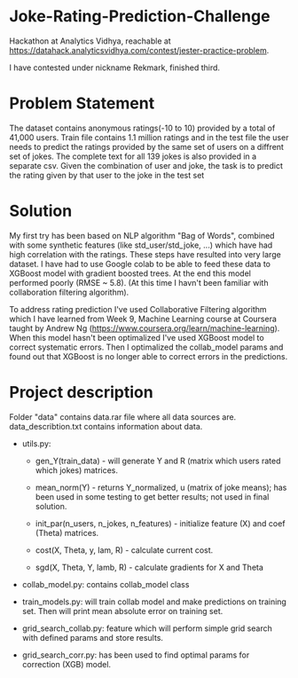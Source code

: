 # Joke-Rating-Prediction-Challenge
Hackathon at Analytics Vidhya, reachable at https://datahack.analyticsvidhya.com/contest/jester-practice-problem.

I have contested under nickname Rekmark, finished third.

# Problem Statement
The dataset contains anonymous ratings(-10 to 10) provided by a total of 41,000 users. Train file contains 1.1 million ratings and in the test file the user needs to predict the ratings provided by the same set of users on a diffrent set of jokes. The complete text for all 139 jokes is also provided in a separate csv. Given the combination of user and joke, the task is to predict the rating given by that user to the joke in the test set

# Solution
My first try has been based on NLP algorithm "Bag of Words", combined with some synthetic features (like std_user/std_joke, ...) which have had high correlation with the ratings. These steps have resulted into very large dataset. I have had to use Google colab to be able to feed these data to XGBoost model with gradient boosted trees. At the end this model performed poorly (RMSE ~ 5.8). 
(At this time I havn't been familiar with collaboration filtering algorithm).

To address rating prediction I've used Collaborative Filtering algorithm which I have learned from Week 9, Machine Learning course at Coursera taught by Andrew Ng (https://www.coursera.org/learn/machine-learning). When this model hasn't been optimalized I've used XGBoost model to correct systematic errors. Then I optimalized the collab_model params and found out that XGBoost is no longer able to correct errors in the predictions.

# Project description
Folder "data" contains data.rar file where all data sources are.
data_describtion.txt contains information about data.

* utils.py:

  * gen_Y(train_data) - will generate Y and R (matrix which users rated which jokes) matrices.
  
  * mean_norm(Y) - returns Y_normalized, u (matrix of joke means); has been used in some testing to get better results; not used in final                  solution.
  
  * init_par(n_users, n_jokes, n_features) - initialize feature (X) and coef (Theta) matrices.
  
  * cost(X, Theta, y, lam, R) - calculate current cost.
  
  * sgd(X, Theta, Y, lamb, R) - calculate gradients for X and Theta

* collab_model.py:
  contains collab_model class
  
* train_models.py:
  will train collab model and make predictions on training set. Then will print mean absolute error on training set.

* grid_search_collab.py:
  feature which will perform simple grid search with defined params and store results.

* grid_search_corr.py:
  has been used to find optimal params for correction (XGB) model.
